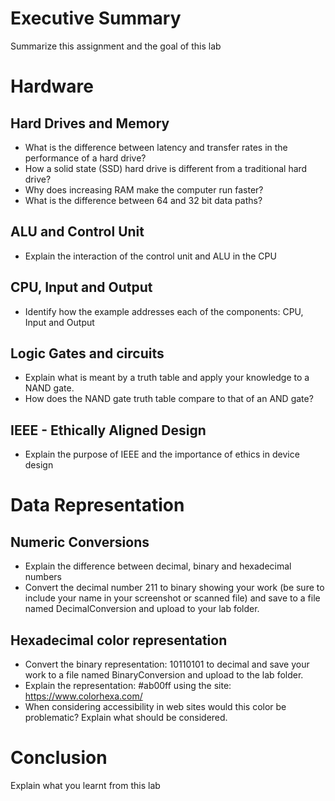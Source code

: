 # Executive Summary
Summarize this assignment and the goal of this lab

# Hardware
## Hard Drives and Memory
* What is the difference between latency and transfer rates in the performance of a hard drive?
* How a solid state (SSD) hard drive is different from a traditional hard drive?
* Why does increasing RAM make the computer run faster?
* What is the difference between 64 and 32 bit data paths?

## ALU and Control Unit
* Explain the interaction of the control unit and ALU in the CPU

## CPU, Input and Output
* Identify how the example addresses each of the components: CPU, Input and Output

## Logic Gates and circuits
* Explain what is meant by a truth table and apply your knowledge to a NAND gate.
* How does the NAND gate truth table compare to that of an AND gate?

## IEEE - Ethically Aligned Design
* Explain the purpose of IEEE and the importance of ethics in device design

# Data Representation

## Numeric Conversions
* Explain the difference between decimal, binary and hexadecimal numbers
* Convert the decimal number 211 to binary showing your work (be sure to include your name in your screenshot or scanned file) and save to a file named DecimalConversion and upload to your lab folder.

## Hexadecimal color representation
* Convert the binary representation: 10110101 to decimal and save your work to a file named BinaryConversion and upload to the lab folder.
* Explain the representation: #ab00ff using the site: https://www.colorhexa.com/
* When considering accessibility in web sites would this color be problematic? Explain what should be considered.

# Conclusion
Explain what you learnt from this lab
